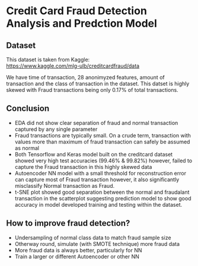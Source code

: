 # Credit Card Fraud Detection Analysis and Predction Model
## Dataset
This  dataset is taken from Kaggle:  
https://www.kaggle.com/mlg-ulb/creditcardfraud/data

We have time of transaction, 28 anonimyzed features, amount of transaction and the class of transaction in the dataset.
This datset is highly skewed with Fraud transactions being only 0.17% of total transactions.  

## Conclusion
* EDA did not show clear separation of fraud and normal transaction captured by any single parameter
* Fraud transactions are typically small. On a crude term, transaction with values more than maximum of fraud transaction can safely be assumed as normal
*  Both Tensorflow and Keras model built on the creditcard dataset showed very high test accuracies (99.46% & 99.82%) however, failed to capture the Fraud transaction in this highly skewed data
*  Autoencoder NN model with a small threshold for reconstruction error can capture most of Fraud transaction however, it also significantly misclassify Normal transaction as Fraud.
* t-SNE plot showed good separation between the normal and fraudalant transaction in the scatterplot suggesting prediction model to show good accuracy in model developed training and testing within the dataset.
## How to improve fraud detection?
* Undersampling of normal class data to match fraud sample size
* Otherway round, simulate (with SMOTE technique) more fraud data
* More fraud data is always better, particularly for NN
* Train a larger or different Autoencoder or other NN
